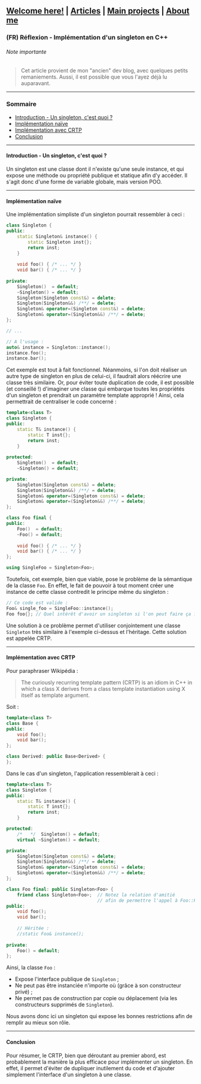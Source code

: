 ## [Welcome here!](https://vpenando.github.io) | [Articles](https://vpenando.github.io/articles.html) | [Main projects](https://vpenando.github.io/projects.html) | [About me](https://vpenando.github.io/about.html)

### (FR) Réflexion - Implémentation d'un singleton en C++

###### Note importante
> Cet article provient de mon "ancien" dev blog, avec quelques petits remaniements. Aussi, il est possible que vous l'ayez déjà lu auparavant.

---

### Sommaire
* [Introduction - Un singleton, c'est quoi ?](#singleton)
* [Implémentation naïve](#implementation_naive)
* [Implémentation avec CRTP](#implementation_crtp)
* [Conclusion](#conclusion)

---

#### <a name="singleton">Introduction - Un singleton, c'est quoi ?</a>
Un singleton est une classe dont il n'existe qu'une seule instance, et qui expose une méthode ou propriété publique et statique afin d'y accéder. Il s'agit donc d'une forme de variable globale, mais version POO.

---

#### <a name="implementation_naive">Implémentation naïve</a>
Une implémentation simpliste d'un singleton pourrait ressembler à ceci :
```cpp
class Singleton {
public:
    static Singleton& instance() {
        static Singleton inst{};
        return inst;
    }
  
    void foo() { /* ... */ }
    void bar() { /* ... */ }
    
private:
    Singleton()  = default;
    ~Singleton() = default;
    Singleton(Singleton const&) = delete;
    Singleton(Singleton&&) /**/ = delete;
    Singleton& operator=(Singleton const&) = delete;
    Singleton& operator=(Singleton&&) /**/ = delete;
};

// ...

// A l'usage :
auto& instance = Singleton::instance();
instance.foo();
instance.bar();
```
Cet exemple est tout à fait fonctionnel. Néanmoins, si l'on doit réaliser un autre type de singleton en plus de celui-ci, il faudrait alors réécrire une classe très similaire.
Or, pour éviter toute duplication de code, il est possible (et conseillé !) d'imaginer une classe qui embarque toutes les propriétés d'un singleton et prendrait un paramètre template approprié ! Ainsi, cela permettrait de centraliser le code concerné :

```cpp
template<class T>
class Singleton {
public:
    static T& instance() {
        static T inst{};
        return inst;
    }
  
protected:
    Singleton()  = default;
    ~Singleton() = default;

private:
    Singleton(Singleton const&) = delete;
    Singleton(Singleton&&) /**/ = delete;
    Singleton& operator=(Singleton const&) = delete;
    Singleton& operator=(Singleton&&) /**/ = delete;
};

class Foo final {
public:
    Foo()  = default;
    ~Foo() = default;
  
    void foo() { /* ... */ }
    void bar() { /* ... */ }
};

using SingleFoo = Singleton<Foo>;
```
Toutefois, cet exemple, bien que viable, pose le problème de la sémantique de la classe `Foo`. En effet, le fait de pouvoir à tout moment créer une instance de cette classe contredit le principe même du singleton :
```cpp
// Ce code est valide :
Foo& single_foo = SingleFoo::instance();
Foo foo{}; // Quel intérêt d'avoir un singleton si l'on peut faire ça ?
```

Une solution à ce problème permet d'utiliser conjointement une classe `Singleton` très similaire à l'exemple ci-dessus et l'héritage. Cette solution est appelée CRTP.

---

#### <a name="implementation_crtp">Implémentation avec CRTP</a>

Pour paraphraser Wikipédia :
> The curiously recurring template pattern (CRTP) is an idiom in C++ in which a class X derives from a class template instantiation using X itself as template argument.

Soit :
```cpp
template<class T>
class Base {
public:
    void foo();
    void bar();
};

class Derived: public Base<Derived> {
};
```
Dans le cas d'un singleton, l'application ressemblerait à ceci :
```cpp
template<class T>
class Singleton {
public:
    static T& instance() {
        static T inst{};
        return inst;
    }

protected:
    /*   */  Singleton() = default;
    virtual ~Singleton() = default;

private:
    Singleton(Singleton const&) = delete;
    Singleton(Singleton&&) /**/ = delete;
    Singleton& operator=(Singleton const&) = delete;
    Singleton& operator=(Singleton&&) /**/ = delete;
};

class Foo final: public Singleton<Foo> {
    friend class Singleton<Foo>;  // Notez la relation d'amitié
                                  // afin de permettre l'appel à Foo::Foo() depuis Singleton
public:
    void foo();
    void bar();
    
    // Héritée :
    //static Foo& instance();
    
private:
    Foo() = default;
};
```
Ainsi, la classe `Foo` :
* Expose l'interface publique de `Singleton` ;
* Ne peut pas être instanciée n'importe où (grâce à son constructeur privé) ;
* Ne permet pas de construction par copie ou déplacement (via les constructeurs supprimés de `Singleton`).

Nous avons donc ici un singleton qui expose les bonnes restrictions afin de remplir au mieux son rôle.

---

#### <a name="conclusion">Conclusion</a>
Pour résumer, le CRTP, bien que déroutant au premier abord, est probablement la manière la plus efficace pour implémenter un singleton. En effet, il permet d'éviter de dupliquer inutilement du code et d'ajouter simplement l'interface d'un singleton à une classe.
